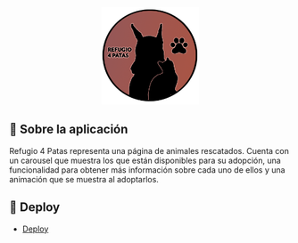 <p align="center">
<img src="https://raw.githubusercontent.com/mgmaxi/animal-shelter/main/src/assets/images/logo.png" width="175" height="175" >
</p>

## 📄 <b> Sobre la aplicación</b>

Refugio 4 Patas representa una página de animales rescatados. Cuenta con un carousel que muestra los que están disponibles para su adopción, una funcionalidad para obtener más información sobre cada uno de ellos y una animación que se muestra al adoptarlos.

## 🚀 <b> Deploy</b>

- [Deploy](https://refugio4patas.netlify.app)
